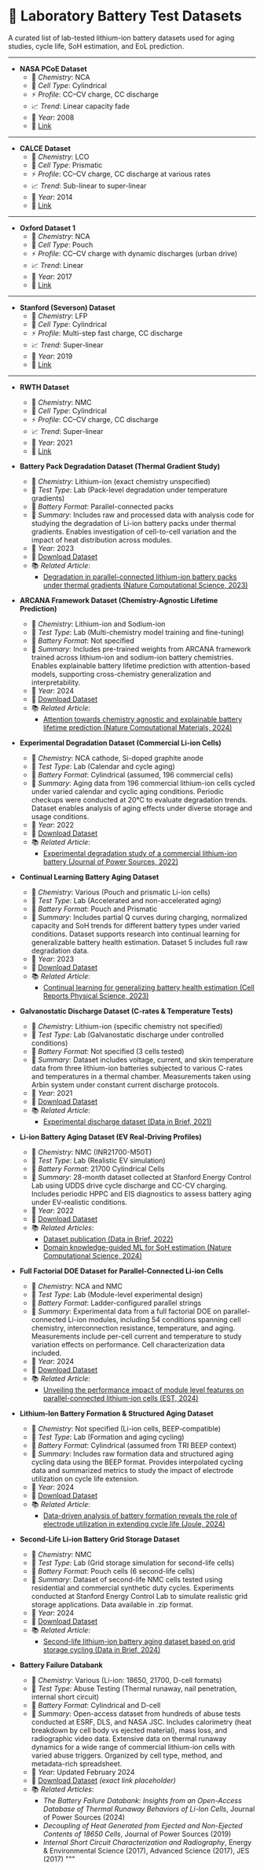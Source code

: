# 🧪 Laboratory Battery Test Datasets

A curated list of lab-tested lithium-ion battery datasets used for aging studies, cycle life, SoH estimation, and EoL prediction.

---

- **NASA PCoE Dataset**
  - 🧪 *Chemistry*: NCA
  - 🔋 *Cell Type*: Cylindrical
  - ⚡ *Profile*: CC–CV charge, CC discharge
  - 📈 *Trend*: Linear capacity fade
  - 📅 *Year*: 2008
  - 🔗 [Link](https://ti.arc.nasa.gov/tech/dash/groups/pcoe/prognostic-data-repository/)

---

- **CALCE Dataset**
  - 🧪 *Chemistry*: LCO
  - 🔋 *Cell Type*: Prismatic
  - ⚡ *Profile*: CC–CV charge, CC discharge at various rates
  - 📈 *Trend*: Sub-linear to super-linear
  - 📅 *Year*: 2014
  - 🔗 [Link](https://web.calce.umd.edu/batteries/data.htm)

---

- **Oxford Dataset 1**
  - 🧪 *Chemistry*: NCA
  - 🔋 *Cell Type*: Pouch
  - ⚡ *Profile*: CC–CV charge with dynamic discharges (urban drive)
  - 📈 *Trend*: Linear
  - 📅 *Year*: 2017
  - 🔗 [Link](https://ora.ox.ac.uk/objects/uuid:03ba4b01-cfed-46d3-9b1a-7d4a7bdf6fac)

---

- **Stanford (Severson) Dataset**
  - 🧪 *Chemistry*: LFP
  - 🔋 *Cell Type*: Cylindrical
  - ⚡ *Profile*: Multi-step fast charge, CC discharge
  - 📈 *Trend*: Super-linear
  - 📅 *Year*: 2019
  - 🔗 [Link](https://data.matr.io/1/projects/5c48dd2bc625d700019f3204)

---

- **RWTH Dataset**
  - 🧪 *Chemistry*: NMC
  - 🔋 *Cell Type*: Cylindrical
  - ⚡ *Profile*: CC–CV charge, CC discharge
  - 📈 *Trend*: Super-linear
  - 📅 *Year*: 2021
  - 🔗 [Link](https://git.rwth-aachen.de/isea/battery-degradation-trajectory-prediction)

- **Battery Pack Degradation Dataset (Thermal Gradient Study)**
  - 📍 *Chemistry*: Lithium-ion (exact chemistry unspecified)
  - 🧪 *Test Type*: Lab (Pack-level degradation under temperature gradients)
  - 🔋 *Battery Format*: Parallel-connected packs
  - 📄 *Summary*: Includes raw and processed data with analysis code for studying the degradation of Li-ion battery packs under thermal gradients. Enables investigation of cell-to-cell variation and the impact of heat distribution across modules.
  - 📅 *Year*: 2023
  - 🔗 [Download Dataset](https://zenodo.org/records/10207731)
  - 📚 *Related Article*:  
    - [Degradation in parallel-connected lithium-ion battery packs under thermal gradients (Nature Computational Science, 2023)](https://doi.org/10.1038/s44172-023-00153-5)

- **ARCANA Framework Dataset (Chemistry-Agnostic Lifetime Prediction)**
  - 📍 *Chemistry*: Lithium-ion and Sodium-ion
  - 🧪 *Test Type*: Lab (Multi-chemistry model training and fine-tuning)
  - 🔋 *Battery Format*: Not specified
  - 📄 *Summary*: Includes pre-trained weights from ARCANA framework trained across lithium-ion and sodium-ion battery chemistries. Enables explainable battery lifetime prediction with attention-based models, supporting cross-chemistry generalization and interpretability.
  - 📅 *Year*: 2024
  - 🔗 [Download Dataset](https://zenodo.org/records/10293072)
  - 📚 *Related Article*:  
    - [Attention towards chemistry agnostic and explainable battery lifetime prediction (Nature Computational Materials, 2024)](https://doi.org/10.1038/s41524-024-01286-7)

- **Experimental Degradation Dataset (Commercial Li-ion Cells)**
  - 📍 *Chemistry*: NCA cathode, Si-doped graphite anode
  - 🧪 *Test Type*: Lab (Calendar and cycle aging)
  - 🔋 *Battery Format*: Cylindrical (assumed, 196 commercial cells)
  - 📄 *Summary*: Aging data from 196 commercial lithium-ion cells cycled under varied calendar and cyclic aging conditions. Periodic checkups were conducted at 20°C to evaluate degradation trends. Dataset enables analysis of aging effects under diverse storage and usage conditions.
  - 📅 *Year*: 2022
  - 🔗 [Download Dataset](https://mediatum.ub.tum.de/1713382)
  - 📚 *Related Article*:  
    - [Experimental degradation study of a commercial lithium-ion battery (Journal of Power Sources, 2022)](https://doi.org/10.1016/j.jpowsour.2022.232498)

- **Continual Learning Battery Aging Dataset**
  - 📍 *Chemistry*: Various (Pouch and prismatic Li-ion cells)
  - 🧪 *Test Type*: Lab (Accelerated and non-accelerated aging)
  - 🔋 *Battery Format*: Pouch and Prismatic
  - 📄 *Summary*: Includes partial Q curves during charging, normalized capacity and SoH trends for different battery types under varied conditions. Dataset supports research into continual learning for generalizable battery health estimation. Dataset 5 includes full raw degradation data.
  - 📅 *Year*: 2023
  - 🔗 [Download Dataset](https://data.mendeley.com/datasets/n3b54nsw8m/9)
  - 📚 *Related Article*:  
    - [Continual learning for generalizing battery health estimation (Cell Reports Physical Science, 2023)](https://doi.org/10.1016/j.xcrp.2023.101743)
- **Galvanostatic Discharge Dataset (C-rates & Temperature Tests)**
  - 📍 *Chemistry*: Lithium-ion (specific chemistry not specified)
  - 🧪 *Test Type*: Lab (Galvanostatic discharge under controlled conditions)
  - 🔋 *Battery Format*: Not specified (3 cells tested)
  - 📄 *Summary*: Dataset includes voltage, current, and skin temperature data from three lithium-ion batteries subjected to various C-rates and temperatures in a thermal chamber. Measurements taken using Arbin system under constant current discharge protocols.
  - 📅 *Year*: 2021
  - 🔗 [Download Dataset](https://data.mendeley.com/datasets/kxsbr4x3j2/2)
  - 📚 *Related Article*:  
    - [Experimental discharge dataset (Data in Brief, 2021)](https://doi.org/10.1016/j.dib.2021.106894)
- **Li-ion Battery Aging Dataset (EV Real-Driving Profiles)**
  - 📍 *Chemistry*: NMC (INR21700-M50T)
  - 🧪 *Test Type*: Lab (Realistic EV simulation)
  - 🔋 *Battery Format*: 21700 Cylindrical Cells
  - 📄 *Summary*: 28-month dataset collected at Stanford Energy Control Lab using UDDS drive cycle discharge and CC-CV charging. Includes periodic HPPC and EIS diagnostics to assess battery aging under EV-realistic conditions.
  - 📅 *Year*: 2022
  - 🔗 [Download Dataset](https://osf.io/qsabn/?view_only=2a03b6c78ef14922a3e244f3d549de78)
  - 📚 *Related Articles*:
    - [Dataset publication (Data in Brief, 2022)](https://doi.org/10.1016/j.dib.2022.107995)
    - [Domain knowledge-guided ML for SoH estimation (Nature Computational Science, 2024)](https://doi.org/10.1038/s44172-024-00304-2)

- **Full Factorial DOE Dataset for Parallel-Connected Li-ion Cells**
  - 📍 *Chemistry*: NCA and NMC
  - 🧪 *Test Type*: Lab (Module-level experimental design)
  - 🔋 *Battery Format*: Ladder-configured parallel strings
  - 📄 *Summary*: Experimental data from a full factorial DOE on parallel-connected Li-ion modules, including 54 conditions spanning cell chemistry, interconnection resistance, temperature, and aging. Measurements include per-cell current and temperature to study variation effects on performance. Cell characterization data included.
  - 📅 *Year*: 2024
  - 🔗 [Download Dataset](https://data.mendeley.com/datasets/zh58byr53c/1)
  - 📚 *Related Article*:  
    - [Unveiling the performance impact of module level features on parallel-connected lithium-ion cells (EST, 2024)](https://doi.org/10.1016/j.est.2024.110783)

- **Lithium-Ion Battery Formation & Structured Aging Dataset**
  - 📍 *Chemistry*: Not specified (Li-ion cells, BEEP-compatible)
  - 🧪 *Test Type*: Lab (Formation and aging cycling)
  - 🔋 *Battery Format*: Cylindrical (assumed from TRI BEEP context)
  - 📄 *Summary*: Includes raw formation data and structured aging cycling data using the BEEP format. Provides interpolated cycling data and summarized metrics to study the impact of electrode utilization on cycle life extension.
  - 📅 *Year*: 2024
  - 🔗 [Download Dataset](https://data.matr.io/8/)
  - 📚 *Related Article*:  
    - [Data-driven analysis of battery formation reveals the role of electrode utilization in extending cycle life (Joule, 2024)](https://www.cell.com/joule/abstract/S2542-4351(24)00353-2)

- **Second-Life Li-ion Battery Grid Storage Dataset**
  - 📍 *Chemistry*: NMC
  - 🧪 *Test Type*: Lab (Grid storage simulation for second-life cells)
  - 🔋 *Battery Format*: Pouch cells (6 second-life cells)
  - 📄 *Summary*: Dataset of second-life NMC cells tested using residential and commercial synthetic duty cycles. Experiments conducted at Stanford Energy Control Lab to simulate realistic grid storage applications. Data available in .zip format.
  - 📅 *Year*: 2024
  - 🔗 [Download Dataset](https://osf.io/8jnr5/)
  - 📚 *Related Article*:  
    - [Second-life lithium-ion battery aging dataset based on grid storage cycling (Data in Brief, 2024)](https://doi.org/10.1016/j.dib.2024.111046)

- **Battery Failure Databank**
  - 📍 *Chemistry*: Various (Li-ion: 18650, 21700, D-cell formats)
  - 🧪 *Test Type*: Abuse Testing (Thermal runaway, nail penetration, internal short circuit)
  - 🔋 *Battery Format*: Cylindrical and D-cell
  - 📄 *Summary*: Open-access dataset from hundreds of abuse tests conducted at ESRF, DLS, and NASA JSC. Includes calorimetry (heat breakdown by cell body vs ejected material), mass loss, and radiographic video data. Extensive data on thermal runaway dynamics for a wide range of commercial lithium-ion cells with varied abuse triggers. Organized by cell type, method, and metadata-rich spreadsheet.
  - 📅 *Year*: Updated February 2024
  - 🔗 [Download Dataset](https://www.nasa.gov/battery-failure-databank) *(exact link placeholder)*
  - 📚 *Related Articles*:  
    - *The Battery Failure Databank: Insights from an Open-Access Database of Thermal Runaway Behaviors of Li-Ion Cells*, Journal of Power Sources (2024)
    - *Decoupling of Heat Generated from Ejected and Non-Ejected Contents of 18650 Cells*, Journal of Power Sources (2019)
    - *Internal Short Circuit Characterization and Radiography*, Energy & Environmental Science (2017), Advanced Science (2017), JES (2017)
"""
